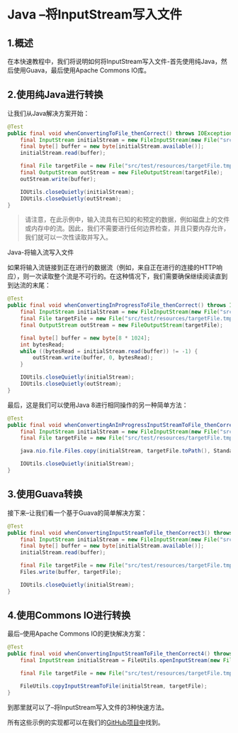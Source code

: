 # Java –将InputStream写入文件

## 1.概述
在本快速教程中，我们将说明如何将InputStream写入文件-首先使用纯Java，然后使用Guava，最后使用Apache Commons IO库。

## 2.使用纯Java进行转换
让我们从Java解决方案开始：

```java
@Test
public final void whenConvertingToFile_thenCorrect() throws IOException {
    final InputStream initialStream = new FileInputStream(new File("src/test/resources/sample.txt"));
    final byte[] buffer = new byte[initialStream.available()];
    initialStream.read(buffer);

    final File targetFile = new File("src/test/resources/targetFile.tmp");
    final OutputStream outStream = new FileOutputStream(targetFile);
    outStream.write(buffer);

    IOUtils.closeQuietly(initialStream);
    IOUtils.closeQuietly(outStream);
}
```
>  请注意，在此示例中，输入流具有已知的和预定的数据，例如磁盘上的文件或内存中的流。因此，我们不需要进行任何边界检查，并且只要内存允许，我们就可以一次性读取并写入。

Java-将输入流写入文件


如果将输入流链接到正在进行的数据流（例如，来自正在进行的连接的HTTP响应），则一次读取整个流是不可行的。在这种情况下，我们需要确保继续阅读直到到达流的末尾：

```java
@Test
public final void whenConvertingInProgressToFile_thenCorrect() throws IOException {
    final InputStream initialStream = new FileInputStream(new File("src/test/resources/sample.txt"));
    final File targetFile = new File("src/test/resources/targetFile.tmp");
    final OutputStream outStream = new FileOutputStream(targetFile);

    final byte[] buffer = new byte[8 * 1024];
    int bytesRead;
    while ((bytesRead = initialStream.read(buffer)) != -1) {
        outStream.write(buffer, 0, bytesRead);
    }

    IOUtils.closeQuietly(initialStream);
    IOUtils.closeQuietly(outStream);
}
```
最后，这是我们可以使用Java 8进行相同操作的另一种简单方法：

```java
@Test
public final void whenConvertingAnInProgressInputStreamToFile_thenCorrect2() throws IOException {
    final InputStream initialStream = new FileInputStream(new File("src/test/resources/sample.txt"));
    final File targetFile = new File("src/test/resources/targetFile.tmp");

    java.nio.file.Files.copy(initialStream, targetFile.toPath(), StandardCopyOption.REPLACE_EXISTING);

    IOUtils.closeQuietly(initialStream);
}
```
## 3.使用Guava转换
接下来–让我们看一个基于Guava的简单解决方案：

```java
@Test
public final void whenConvertingInputStreamToFile_thenCorrect3() throws IOException {
    final InputStream initialStream = new FileInputStream(new File("src/test/resources/sample.txt"));
    final byte[] buffer = new byte[initialStream.available()];
    initialStream.read(buffer);

    final File targetFile = new File("src/test/resources/targetFile.tmp");
    Files.write(buffer, targetFile);

    IOUtils.closeQuietly(initialStream);
}
```

## 4.使用Commons IO进行转换
最后–使用Apache Commons IO的更快解决方案：

```java
@Test
public final void whenConvertingInputStreamToFile_thenCorrect4() throws IOException {
    final InputStream initialStream = FileUtils.openInputStream(new File("src/test/resources/sample.txt"));

    final File targetFile = new File("src/test/resources/targetFile.tmp");

    FileUtils.copyInputStreamToFile(initialStream, targetFile);
}
```
到那里就可以了–将InputStream写入文件的3种快速方法。

所有这些示例的实现都可以在我们的[GitHub项目中](https://github.com/tomlxq/tutorials/tree/master/core-java-modules/core-java-io-conversions-2)找到。